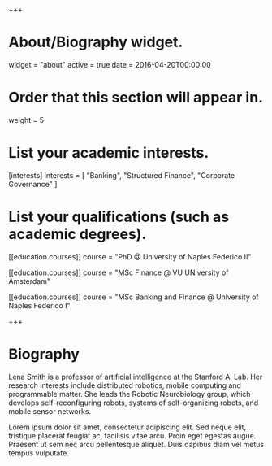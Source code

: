 +++
# About/Biography widget.
widget = "about"
active = true
date = 2016-04-20T00:00:00

# Order that this section will appear in.
weight = 5

# List your academic interests.
[interests]
  interests = [
    "Banking",
    "Structured Finance",
    "Corporate Governance"
  ]

# List your qualifications (such as academic degrees).
[[education.courses]]
  course = "PhD @ University of Naples Federico II"
  

[[education.courses]]
  course = "MSc Finance @ VU UNiversity of Amsterdam"

  
  [[education.courses]]
  course = "MSc Banking and Finance @ University of Naples Federico I"


 
+++

# Biography

Lena Smith is a professor of artificial intelligence at the Stanford AI Lab. Her research interests include distributed robotics, mobile computing and programmable matter. She leads the Robotic Neurobiology group, which develops self-reconfiguring robots, systems of self-organizing robots, and mobile sensor networks.

Lorem ipsum dolor sit amet, consectetur adipiscing elit. Sed neque elit, tristique placerat feugiat ac, facilisis vitae arcu. Proin eget egestas augue. Praesent ut sem nec arcu pellentesque aliquet. Duis dapibus diam vel metus tempus vulputate. 
